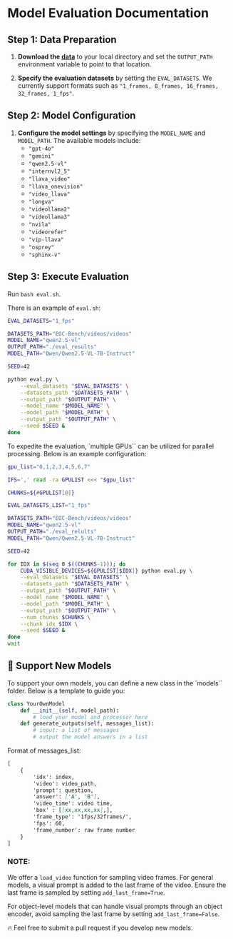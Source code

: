 # Model Evaluation Documentation

## Step 1: Data Preparation

1. **Download the [data](https://huggingface.co/datasets/CircleRadon/EOC-Bench)** to your local directory and set the `OUTPUT_PATH` environment variable to point to that location.

2. **Specify the evaluation datasets** by setting the `EVAL_DATASETS`. We currently support formats such as `"1_frames, 8_frames, 16_frames, 32_frames, 1_fps"`.

## Step 2: Model Configuration


1. **Configure the model settings** by specifying the `MODEL_NAME` and `MODEL_PATH`. The available models include:
   - `"gpt-4o"`
   - `"gemini"`
   - `"qwen2.5-vl"`  
   - `"internvl2_5"`  
   - `"llava_video"`  
   - `"llava_onevision"`  
   - `"video_llava"`  
   - `"longva"`  
   - `"videollama2"`  
   - `"videollama3"`  
   - `"nvila"`
   - `"videorefer"`
   - `"vip-llava"`
   - `"osprey"`
   - `"sphinx-v"`


## Step 3: Execute Evaluation

Run `bash eval.sh`.

There is an example of `eval.sh`:
```bash
EVAL_DATASETS="1_fps"

DATASETS_PATH="EOC-Bench/videos/videos"
MODEL_NAME="qwen2.5-vl"
OUTPUT_PATH="./eval_results"
MODEL_PATH="Qwen/Qwen2.5-VL-7B-Instruct"

SEED=42

python eval.py \
    --eval_datasets "$EVAL_DATASETS" \
    --datasets_path "$DATASETS_PATH" \
    --output_path "$OUTPUT_PATH" \
    --model_name "$MODEL_NAME" \
    --model_path "$MODEL_PATH" \
    --output_path "$OUTPUT_PATH" \
    --seed $SEED &
done

```

To expedite the evaluation, `multiple GPUs`` can be utilized for parallel processing. Below is an example configuration:

```bash
gpu_list="0,1,2,3,4,5,6,7"

IFS=',' read -ra GPULIST <<< "$gpu_list"

CHUNKS=${#GPULIST[@]}

EVAL_DATASETS_LIST="1_fps"

DATASETS_PATH="EOC-Bench/videos/videos"
MODEL_NAME="qwen2.5-vl"
OUTPUT_PATH="./eval_relults"
MODEL_PATH="Qwen/Qwen2.5-VL-7B-Instruct"

SEED=42

for IDX in $(seq 0 $((CHUNKS-1))); do
    CUDA_VISIBLE_DEVICES=${GPULIST[$IDX]} python eval.py \
    --eval_datasets "$EVAL_DATASETS" \
    --datasets_path "$DATASETS_PATH" \
    --output_path "$OUTPUT_PATH" \
    --model_name "$MODEL_NAME" \
    --model_path "$MODEL_PATH" \
    --output_path "$OUTPUT_PATH" \
    --num_chunks $CHUNKS \
    --chunk_idx $IDX \
    --seed $SEED &
done
wait
```


## 🔧 Support New Models


To support your own models, you can define a new class in the `models`` folder. Below is a template to guide you:

```python
class YourOwnModel
    def __init__(self, model_path):
        # load your model and processor here
    def generate_outputs(self, messages_list):
        # input: a list of messages
        # output the model answers in a list
```

Format of messages_list:
```md
[
    {
        'idx': index,
        'video': video_path,
        'prompt': question,
        'answer': ['A', 'B'],
        'video_time': video time,
        'box' : [[xx,xx,xx,xx],],
        'frame_type': '1fps/32frames/',
        'fps': 60,
        'frame_number': raw frame number
    }
]
```

###  NOTE:

We offer a `load_video` function for sampling video frames. For general models, a visual prompt is added to the last frame of the video. Ensure the last frame is sampled by setting `add_last_frame=True`.

For object-level models that can handle visual prompts through an object encoder, avoid sampling the last frame by setting `add_last_frame=False`.

🔥 Feel free to submit a pull request if you develop new models.
